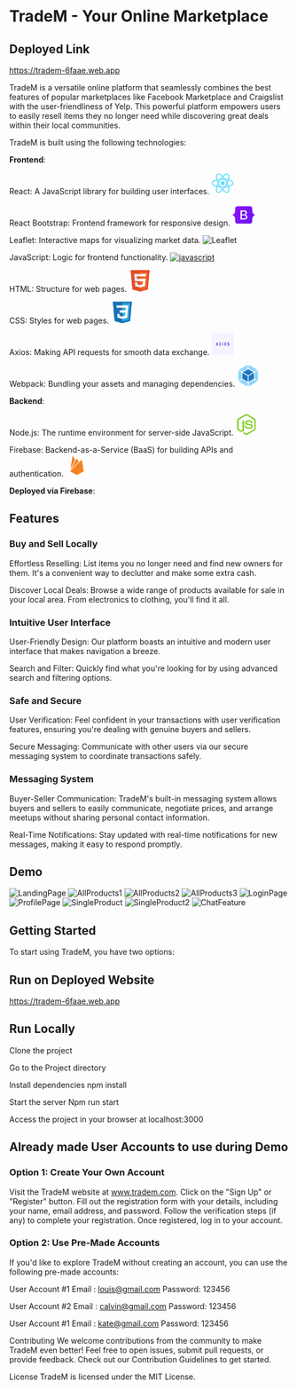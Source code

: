 


# TradeM - Your Online Marketplace 

## Deployed Link 
https://tradem-6faae.web.app

TradeM is a versatile online platform that seamlessly combines the best features of popular marketplaces like Facebook Marketplace and Craigslist with the user-friendliness of Yelp. This powerful platform empowers users to easily resell items they no longer need while discovering great deals within their local communities.

TradeM is built using the following technologies:

**Frontend**:
  <p> React: A JavaScript library for building user interfaces. 
     <a href="https://reactjs.org/"> 
        <img src="https://github.com/devicons/devicon/blob/master/icons/react/react-original.svg" alt="react" width="40" height="40"/> 
      </a>
  </p>
  <p> React Bootstrap: Frontend framework for responsive design.
    <a href="https://getbootstrap.com/"> 
        <img src="https://github.com/devicons/devicon/blob/master/icons/bootstrap/bootstrap-original.svg" alt="react" width="40" height="40"/> 
      </a>
  </p>
  <p> Leaflet: Interactive maps for visualizing market data.
    <a>
      <img width="80" height = "40" src="https://rawgit.com/Leaflet/Leaflet/main/src/images/logo.svg" alt="Leaflet" />
    </a>
  </p>
  <p> JavaScript: Logic for frontend functionality.
      <a href="https://developer.mozilla.org/en-US/docs/Web/JavaScript"> 
      <img src="https://user-images.githubusercontent.com/48143100/163075516-9b38424a-eec9-411f-8718-6facb953d642.png" alt="javascript" width="40" height="40"/> 
      </a>
  </p>
  <p> HTML: Structure for web pages.
     <a href="https://www.w3.org/html/">
        <img src="https://github.com/devicons/devicon/blob/master/icons/html5/html5-original.svg" alt="html5" width="40" height="40"/> 
      </a> 
  </p>
  <p> CSS: Styles for web pages.
     <a href="https://www.w3schools.com/css/"> 
        <img src="https://github.com/devicons/devicon/blob/master/icons/css3/css3-original.svg" alt="css3" width="40" height="40"/> 
        </a> 
  </p>
   <p> Axios: Making API requests for smooth data exchange. 
        <a href ="https://axios-http.com">
            <img src="https://raw.githubusercontent.com/brianhngo/ChipCorner/main/public/images/axios.png" alt="axios" width="40" height="40"/>
        </a>
    </p>
    <p> Webpack: Bundling your assets and managing dependencies. 
        <a href="https://webpack.js.org/">
        <img src="https://github.com/devicons/devicon/blob/master/icons/webpack/webpack-original.svg" alt="webpack" width="40" height="40"/> 
        </a> 
    </p>
 

**Backend**:
  <p> Node.js: The runtime environment for server-side JavaScript. 
        <a href="https://nodejs.org"> 
        <img src="https://github.com/devicons/devicon/blob/master/icons/nodejs/nodejs-original.svg" alt="nodejs" width="40" height="40"/> 
        </a> 
    </p>
  <p>Firebase: Backend-as-a-Service (BaaS) for building APIs and authentication.
      <a href = "https://firebase.google.com/">
        <img src = "https://github.com/devicons/devicon/blob/master/icons/firebase/firebase-plain.svg" alt = 'firebase' width='40' height = '40'/>
      </a>
  </p>
  

**Deployed via Firebase**:
 


## Features

### Buy and Sell Locally

Effortless Reselling: List items you no longer need and find new owners for them. It's a convenient way to declutter and make some extra cash.

Discover Local Deals: Browse a wide range of products available for sale in your local area. From electronics to clothing, you'll find it all.

### Intuitive User Interface

User-Friendly Design: Our platform boasts an intuitive and modern user interface that makes navigation a breeze.

Search and Filter: Quickly find what you're looking for by using advanced search and filtering options.

### Safe and Secure

User Verification: Feel confident in your transactions with user verification features, ensuring you're dealing with genuine buyers and sellers.

Secure Messaging: Communicate with other users via our secure messaging system to coordinate transactions safely.

### Messaging System
Buyer-Seller Communication: TradeM's built-in messaging system allows buyers and sellers to easily communicate, negotiate prices, and arrange meetups without sharing personal contact information.

Real-Time Notifications: Stay updated with real-time notifications for new messages, making it easy to respond promptly.

## Demo

![LandingPage](https://github.com/brianhngo/TradeM2/tree/main/public/gifs/LandingPage.gif)
![AllProducts1](https://github.com/brianhngo/TradeM2/tree/main/public/gifs/AllProrducts#1.gif)
![AllProducts2](https://github.com/brianhngo/TradeM2/tree/main/public/gifs/AllProducts#2.gif)
![AllProducts3](https://github.com/brianhngo/TradeM2/tree/main/public/gifs/AllProducts#3.gif)
![LoginPage](https://github.com/brianhngo/TradeM2/tree/main/public/gifs/LoginPage.gif)
![ProfilePage](https://github.com/brianhngo/TradeM2/tree/main/public/gifs/ProfilePage.gif)
![SingleProduct](https://github.com/brianhngo/TradeM2/tree/main/public/gifs/SingleProduct.gif)
![SingleProduct2](https://github.com/brianhngo/TradeM2/tree/main/public/gifs/SingleProduct2.gif)
![ChatFeature](https://github.com/brianhngo/TradeM2/tree/main/public/gifs/ChatFeature.gif)


## Getting Started
To start using TradeM, you have two options:

## Run on Deployed Website

https://tradem-6faae.web.app

## Run Locally 

  Clone the project

  Go to the Project directory

  Install dependencies
  npm install

  Start the server
  Npm run start

  Access the project in your browser at localhost:3000

## Already made User Accounts to use during Demo

### Option 1: Create Your Own Account
Visit the TradeM website at www.tradem.com.
Click on the "Sign Up" or "Register" button.
Fill out the registration form with your details, including your name, email address, and password.
Follow the verification steps (if any) to complete your registration.
Once registered, log in to your account.

### Option 2: Use Pre-Made Accounts
If you'd like to explore TradeM without creating an account, you can use the following pre-made accounts:

User Account #1
Email : louis@gmail.com
Password: 123456

User Account #2
Email : calvin@gmail.com
Password: 123456


User Account #1
Email : kate@gmail.com
Password: 123456



Contributing
We welcome contributions from the community to make TradeM even better! Feel free to open issues, submit pull requests, or provide feedback. Check out our Contribution Guidelines to get started.

License
TradeM is licensed under the MIT License.
